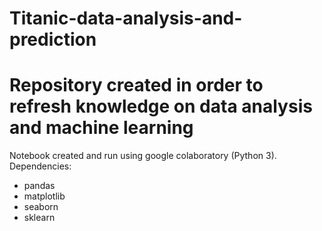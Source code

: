 # Titanic-data-analysis-and-prediction

# Repository created in order to refresh knowledge on data analysis and machine learning


Notebook created and run using google colaboratory (Python 3).
Dependencies:
* pandas
* matplotlib
* seaborn
* sklearn
